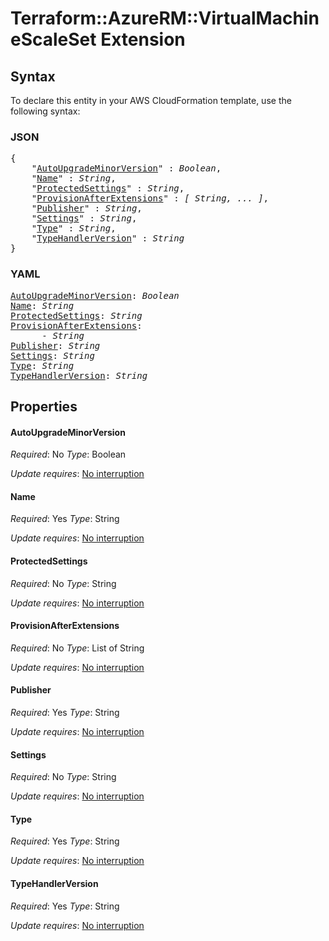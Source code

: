 # Terraform::AzureRM::VirtualMachineScaleSet Extension

## Syntax

To declare this entity in your AWS CloudFormation template, use the following syntax:

### JSON

<pre>
{
    "<a href="#autoupgrademinorversion" title="AutoUpgradeMinorVersion">AutoUpgradeMinorVersion</a>" : <i>Boolean</i>,
    "<a href="#name" title="Name">Name</a>" : <i>String</i>,
    "<a href="#protectedsettings" title="ProtectedSettings">ProtectedSettings</a>" : <i>String</i>,
    "<a href="#provisionafterextensions" title="ProvisionAfterExtensions">ProvisionAfterExtensions</a>" : <i>[ String, ... ]</i>,
    "<a href="#publisher" title="Publisher">Publisher</a>" : <i>String</i>,
    "<a href="#settings" title="Settings">Settings</a>" : <i>String</i>,
    "<a href="#type" title="Type">Type</a>" : <i>String</i>,
    "<a href="#typehandlerversion" title="TypeHandlerVersion">TypeHandlerVersion</a>" : <i>String</i>
}
</pre>

### YAML

<pre>
<a href="#autoupgrademinorversion" title="AutoUpgradeMinorVersion">AutoUpgradeMinorVersion</a>: <i>Boolean</i>
<a href="#name" title="Name">Name</a>: <i>String</i>
<a href="#protectedsettings" title="ProtectedSettings">ProtectedSettings</a>: <i>String</i>
<a href="#provisionafterextensions" title="ProvisionAfterExtensions">ProvisionAfterExtensions</a>: <i>
      - String</i>
<a href="#publisher" title="Publisher">Publisher</a>: <i>String</i>
<a href="#settings" title="Settings">Settings</a>: <i>String</i>
<a href="#type" title="Type">Type</a>: <i>String</i>
<a href="#typehandlerversion" title="TypeHandlerVersion">TypeHandlerVersion</a>: <i>String</i>
</pre>

## Properties

#### AutoUpgradeMinorVersion

_Required_: No
_Type_: Boolean

_Update requires_: [No interruption](https://docs.aws.amazon.com/AWSCloudFormation/latest/UserGuide/using-cfn-updating-stacks-update-behaviors.html#update-no-interrupt)

#### Name

_Required_: Yes
_Type_: String

_Update requires_: [No interruption](https://docs.aws.amazon.com/AWSCloudFormation/latest/UserGuide/using-cfn-updating-stacks-update-behaviors.html#update-no-interrupt)

#### ProtectedSettings

_Required_: No
_Type_: String

_Update requires_: [No interruption](https://docs.aws.amazon.com/AWSCloudFormation/latest/UserGuide/using-cfn-updating-stacks-update-behaviors.html#update-no-interrupt)

#### ProvisionAfterExtensions

_Required_: No
_Type_: List of String

_Update requires_: [No interruption](https://docs.aws.amazon.com/AWSCloudFormation/latest/UserGuide/using-cfn-updating-stacks-update-behaviors.html#update-no-interrupt)

#### Publisher

_Required_: Yes
_Type_: String

_Update requires_: [No interruption](https://docs.aws.amazon.com/AWSCloudFormation/latest/UserGuide/using-cfn-updating-stacks-update-behaviors.html#update-no-interrupt)

#### Settings

_Required_: No
_Type_: String

_Update requires_: [No interruption](https://docs.aws.amazon.com/AWSCloudFormation/latest/UserGuide/using-cfn-updating-stacks-update-behaviors.html#update-no-interrupt)

#### Type

_Required_: Yes
_Type_: String

_Update requires_: [No interruption](https://docs.aws.amazon.com/AWSCloudFormation/latest/UserGuide/using-cfn-updating-stacks-update-behaviors.html#update-no-interrupt)

#### TypeHandlerVersion

_Required_: Yes
_Type_: String

_Update requires_: [No interruption](https://docs.aws.amazon.com/AWSCloudFormation/latest/UserGuide/using-cfn-updating-stacks-update-behaviors.html#update-no-interrupt)

